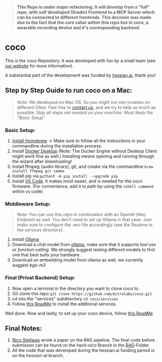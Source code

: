 >**This Repo is under major refactoring. It will develop from a "full" repo, with self developed (Gradio) Frontend to a MCP Server which can be connected to different frontends. This decision was made due to the fact that the core value within this repo lies in coco, a wearable recording device and it's corresponding backend.**


# coco

This is the coco Repository. It was developed with fun by a small team (see [our website](www.mitra-labs.ai) for more information).<br>

A substantial part of the development was funded by [hessian.ai](https://hessian.ai), thank you!

## Step by Step Guide to run coco on a **Mac**:
>Note: We developed on Mac OS. So you might run into troubles on different OSes. Feel free to [contact us](mailto:coco@mitra-labs.ai), and we try to help as much as possible.
*Skip all steps not needed on your machine. Most likely the "Basic Setup"*

### Basic Setup:

1. [Install Homebrew](https://brew.sh) -> Make sure to follow all the instructions in your commandline during the installation process.
2. Install [Docker Desktop](https://docs.docker.com/desktop/) (Note: The Docker Engine without Desktop Client might work fine as well.) Installing means opening and running through the wizard after downloading!
3. Install ffmpeg (audio library), git, and cmake via the commandline `brew install ffmpeg git cmake`
4. Install pip via `python3 -m pip install --upgrade pip`
5. Install [VS Code](https://code.visualstudio.com). It makes most easier, and is needed for the coco firmware. (For convenience, add it to path by using the `>shell command` within vs code)

### Middleware Setup:
>Note: You can use this repo in combination with an OpenAI (like) Endpoint as well. You don't need to set up Ollama in that case. Just make sure to configure the .env file accordingly (see the Readme in the services directory).

1. Install [Ollama](https://ollama.com)
2. Download a chat model from [ollama](https://www.ollama.com), make sure that it supports *tool use* or *function calling*. We strongly suggest testing different models to find one that best suits your hardware.
3. Download an embedding model from ollama as well, we currently suggest *bge-m3*

### Final (Privat Backend) Setup:

1. Now open a terminal in the directory you want to clone coco to.
2. Git clone this repo `git clone https://github.com/mitralabs/coco.git`
3. cd into the "services" subdirectory `cd coco/services`
4. Follow [this ReadMe](/services/README.md) to install the additional services.

Well done. Now and lastly, to set up your coco device, follow [this ReadMe](/coco/firmware/README.md)

## Final Notes:
1. [Nico Stellwag](https://nicolasstellwag.com) wrote a paper on the RAG pipeline. The final code before submisson can be found on the *hack-nico* Branch in the [RAG](test/rag/)-Folder.
2. All the code that was developed during the hessian.ai funding period is on the *hessian-ai* branch.